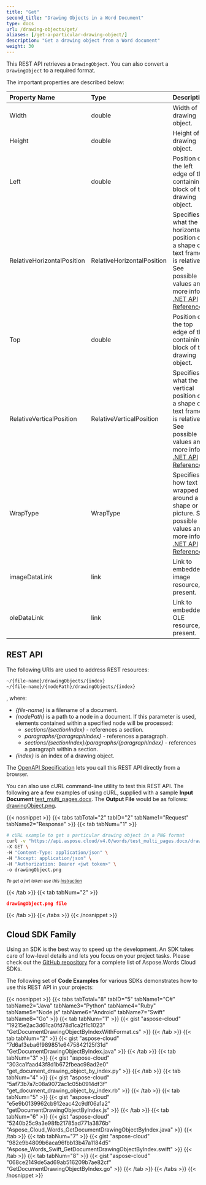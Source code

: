```yaml
---
title: "Get"
second_title: "Drawing Objects in a Word Document"
type: docs
url: /drawing-objects/get/
aliases: [/get-a-particular-drawing-object/]
description: "Get a drawing object from a Word document"
weight: 30
---
```


This REST API retrieves a `DrawingObject`. You can also convert a `DrawingObject` to a required format.

The important properties are described below:

|Property Name|Type|Description|
| :- | :- | :- |
|Width|double|Width of drawing object.|
|Height|double|Height of drawing object.|
|Left|double|Position of the left edge of the containing block of the drawing object.|
|RelativeHorizontalPosition|RelativeHorizontalPosition|Specifies what the horizontal position of a shape or text frame is relative. See possible values and more info at [.NET API Reference.](https://apireference.aspose.com/net/words/aspose.words.drawing/relativehorizontalposition)|
|Top|double|Position of the top edge of the containing block of the drawing object.|
|RelativeVerticalPosition|RelativeVerticalPosition|Specifies what the vertical position of a shape or text frame is relative. See possible values and more info at [.NET API Reference.](https://apireference.aspose.com/net/words/aspose.words.drawing/relativeverticalposition)|
|WrapType|WrapType|Specifies how text is wrapped around a shape or picture. See possible values and more info at [.NET API Reference](https://apireference.aspose.com/net/words/aspose.words.drawing/wraptype).|
|imageDataLink|link|Link to embedded image resource, if present.|
|oleDataLink|link|Link to embedded OLE resource, if present.|

## REST API

The following URIs are used to address REST resources:

```HTML
~/{file-name}/drawingObjects/{index}
~/{file-name}/{nodePath}/drawingObjects/{index}
```
, where:

- *{file-name}* is a filename of a document.
- *{nodePath}* is a path to a node in a document. If this parameter is used, elements contained within a specified node will be processed:
  - *sections/{sectionIndex}* - references a section.
  - *paragraphs/{paragraphIndex}* - references a paragraph.
  - *sections/{sectionIndex}/paragraphs/{paragraphIndex}* - references a paragraph within a section.
- *{index}* is an index of a drawing object.

The [OpenAPI Specification](https://apireference.aspose.cloud/words/#/DrawingObjects/GetDocumentDrawingObjectByIndex) lets you call this REST API directly from a browser. 

You can also use cURL command-line utility to test this REST API. The following are a few examples of using cURL, supplied with a sample **Input Document** [test_multi_pages.docx](test_multi_pages.docx). The **Output File** would be as follows: [drawingObject.png](drawingObject.png).

{{< nosnippet >}}
{{< tabs tabTotal="2" tabID="2" tabName1="Request" tabName2="Response" >}}
{{< tab tabNum="1" >}}

```bash
# cURL example to get a particular drawing object in a PNG format
curl -v "https://api.aspose.cloud/v4.0/words/test_multi_pages.docx/drawingObjects/0?format=png" \
-X GET \
-H "Content-Type: application/json" \
-H "Accept: application/json" \
-H "Authorization: Bearer <jwt token>" \
-o drawingObject.png
```

<p style="margin:0;font-size:80%;font-style:italic">To get a jwt token use this <a href="/words/getting-started/available-sdks/#curl">instruction</a></p>

{{< /tab >}}
{{< tab tabNum="2" >}}

```json
drawingObject.png file
```

{{< /tab >}}
{{< /tabs >}}
{{< /nosnippet >}}

## Cloud SDK Family

Using an SDK is the best way to speed up the development. An SDK takes care of low-level details and lets you focus on your project tasks. Please check out the [GitHub repository](https://github.com/aspose-words-cloud) for a complete list of Aspose.Words Cloud SDKs.

The following set of **Code Examples** for various SDKs demonstrates how to use this REST API in your projects:

{{< nosnippet >}}
{{< tabs tabTotal="8" tabID="5" tabName1="C#" tabName2="Java" tabName3="Python" tabName4="Ruby" tabName5="Node.js" tabName6="Android" tabName7="Swift" tabName8="Go" >}}
{{< tab tabNum="1" >}}
{{< gist "aspose-cloud" "19215e2ac3d61ca0fd78d1ca2f1c1023" "GetDocumentDrawingObjectByIndexWithFormat.cs" >}}
{{< /tab >}}
{{< tab tabNum="2" >}}
{{< gist "aspose-cloud" "7d6af3eba6f989851e6475842125f31d" "GetDocumentDrawingObjectByIndex.java" >}}
{{< /tab >}}
{{< tab tabNum="3" >}}
{{< gist "aspose-cloud" "303ca1faad43f8d1b672fbeac98ad2e0" "get_document_drawing_object_by_index.py" >}}
{{< /tab >}}
{{< tab tabNum="4" >}}
{{< gist "aspose-cloud" "5af73b7a7c08a9072ac1c05b0914df3f" "get_document_drawing_object_by_index.rb" >}}
{{< /tab >}}
{{< tab tabNum="5" >}}
{{< gist "aspose-cloud" "e5e9b0139962cb912eac42c9df06a1a2" "getDocumentDrawingObjectByIndex.js" >}}
{{< /tab >}}
{{< tab tabNum="6" >}}
{{< gist "aspose-cloud" "5240b25c9a3e98fb21785ad771a3876b" "Aspose_Cloud_Words_GetDocumentDrawingObjectByIndex.java" >}}
{{< /tab >}}
{{< tab tabNum="7" >}}
{{< gist "aspose-cloud" "982e9b4809b6aca96fbb13b47a1184d5" "Aspose_Words_Swift_GetDocumentDrawingObjectByIndex.swift" >}}
{{< /tab >}}
{{< tab tabNum="8" >}}
{{< gist "aspose-cloud" "068ce2149de5ad69ab516209b7ae82cf" "GetDocumentDrawingObjectByIndex.go" >}}
{{< /tab >}}
{{< /tabs >}}
{{< /nosnippet >}}
